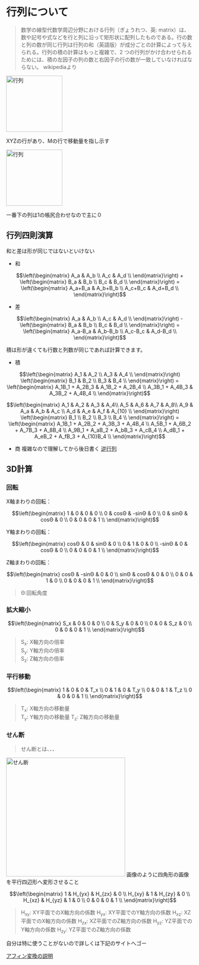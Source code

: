 # 行列について
>数学の線型代数学周辺分野における行列（ぎょうれつ、英: matrix）は、数や記号や式などを行と列に沿って矩形状に配列したものである。行の数と列の数が同じ行列は行列の和（英語版）が成分ごとの計算によって与えられる。行列の積の計算はもっと複雑で、2 つの行列がかけ合わせられるためには、積の左因子の列の数と右因子の行の数が一致していなければならない。 wikipediaより

<img width="151" alt="行列" src="https://user-images.githubusercontent.com/38420559/199785189-dcbae3d0-0f79-4371-b971-617de1a8cba1.png">

XYZの行があり、Mの行で移動量を指し示す


<img width="151" alt="行列" src="https://user-images.githubusercontent.com/38420559/199781909-7e47a849-c86a-4cdd-a39d-f8c49d9eeac6.png">

一番下の列は1の帳尻合わせなので主に０

## 行列四則演算
和と差は形が同じではないといけない
+ 和
```math
\left(\begin{matrix} 
A_a & A_b \\ 
A_c & A_d \\ 
\end{matrix}\right)
+
\left(\begin{matrix} 
B_a & B_b \\ 
B_c & B_d \\ 
\end{matrix}\right)
 = 
\left(\begin{matrix} 
A_a+B_a & A_b+B_b \\ 
A_c+B_c & A_d+B_d \\ 
\end{matrix}\right)
```

+ 差
```math
\left(\begin{matrix} 
A_a & A_b \\ 
A_c & A_d \\ 
\end{matrix}\right)
-
\left(\begin{matrix} 
B_a & B_b \\ 
B_c & B_d \\ 
\end{matrix}\right)
 = 
\left(\begin{matrix} 
A_a-B_a & A_b-B_b \\ 
A_c-B_c & A_d-B_d \\ 
\end{matrix}\right)
```

積は形が違くても行数と列数が同じであれば計算できます。
+ 積
```math
\left(\begin{matrix} 
A_1 & A_2 \\ 
A_3 & A_4 \\ 
\end{matrix}\right)
\left(\begin{matrix} 
B_1 & B_2 \\ 
B_3 & B_4 \\ 
\end{matrix}\right)
 = 
\left(\begin{matrix} 
A_1B_1 + A_2B_3 & A_1B_2 + A_2B_4 \\ 
A_3B_1 + A_4B_3 & A_3B_2 + A_4B_4 \\ 
\end{matrix}\right)
```

```math
\left(\begin{matrix} 
A_1 & A_2 & A_3 & A_4\\ 
A_5 & A_6 & A_7 & A_8\\ 
A_9 & A_a & A_b & A_c \\ 
A_d & A_e & A_f & A_{10} \\ 
\end{matrix}\right)
\left(\begin{matrix} 
B_1 \\
B_2 \\ 
B_3 \\
B_4 \\ 
\end{matrix}\right)
 = 
\left(\begin{matrix} 
A_1B_1 + A_2B_2 + A_3B_3 + A_4B_4 \\
A_5B_1 + A_6B_2 + A_7B_3 + A_8B_4 \\
A_9B_1 + A_aB_2 + A_bB_3 + A_cB_4 \\
A_dB_1 + A_eB_2 + A_fB_3 + A_{10}B_4 \\
\end{matrix}\right)
```

+ 商
複雑なので理解してから後日書く
[逆行列](https://manabitimes.jp/math/1153)

## 3D計算

### 回転
X軸まわりの回転：
```math
\left(\begin{matrix} 
1 & 0 & 0 & 0 \\ 
0 & cosΘ & -sinΘ & 0 \\ 
0 & sinΘ & cosΘ & 0 \\ 
0 & 0 & 0 & 1 \\ 
\end{matrix}\right)
```

Y軸まわりの回転：
```math
\left(\begin{matrix} 
cosΘ & 0 & sinΘ & 0 \\ 
0 & 1 & 0 & 0 \\ 
-sinΘ & 0 & cosΘ & 0 \\ 
0 & 0 & 0 & 1 \\ 
\end{matrix}\right)
```

Z軸まわりの回転：
```math
\left(\begin{matrix} 
cosΘ & -sinΘ & 0 & 0 \\ 
sinΘ & cosΘ & 0 & 0 \\ 
0 & 0 & 1 & 0 \\ 
0 & 0 & 0 & 1 \\ 
\end{matrix}\right)
```
> Θ:回転角度

### 拡大縮小
```math
\left(\begin{matrix} 
S_x & 0 & 0 & 0 \\ 
0 & S_y & 0 & 0 \\ 
0 & 0 & S_z & 0 \\ 
0 & 0 & 0 & 1 \\ 
\end{matrix}\right)
```
> S<sub>x</sub>: X軸方向の倍率  
> S<sub>y</sub>: Y軸方向の倍率  
> S<sub>z</sub>: Z軸方向の倍率  


### 平行移動
```math
\left(\begin{matrix} 
1 & 0 & 0 & T_x \\ 
0 & 1 & 0 & T_y \\ 
0 & 0 & 1 & T_z \\ 
0 & 0 & 0 & 1 \\ 
\end{matrix}\right)
```
>T<sub>x</sub>: X軸方向の移動量  
T<sub>y</sub>: Y軸方向の移動量
T<sub>z</sub>: Z軸方向の移動量

### せん断
> せん断とは、、、
<img width="320" alt="せん断" src="https://user-images.githubusercontent.com/38420559/199863531-b6c50612-2f88-4f24-b19a-358311ff3075.png">
画像のように四角形の画像を平行四辺形へ変形させること

```math
\left(\begin{matrix} 
1 & H_{yx} & H_{zx} & 0 \\ 
H_{xy} & 1 & H_{zy} & 0 \\ 
H_{xz} & H_{yz} & 1 & 0 \\ 
0 & 0 & 0 & 1 \\ 
\end{matrix}\right)
```
>H<sub>xy</sub>: XY平面でのX軸方向の係数
H<sub>yx</sub>: XY平面でのY軸方向の係数
H<sub>xz</sub>: XZ平面でのX軸方向の係数
H<sub>zx</sub>: XZ平面でのZ軸方向の係数
H<sub>yz</sub>: YZ平面でのY軸方向の係数
H<sub>zy</sub>: YZ平面でのZ軸方向の係数


自分は特に使うことがないので詳しくは下記のサイトへゴー

[アフィン変換の説明](https://pdwslmr.netlify.app/posts/3d-prog/affine-transformation/)
